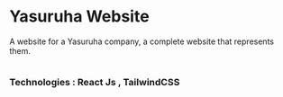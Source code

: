 <h1>Yasuruha Website</h1>

<p>A website for a Yasuruha company, a complete website that represents them.</p>

<img src="https://i.postimg.cc/05d3fc4R/68747470733a2f2f692e706f7374696d672e63632f7056473839315a6b2f53637265656e73686f742d323032352d30382d31.png" alt="" />

<h3>Technologies : React Js , TailwindCSS</h3>
